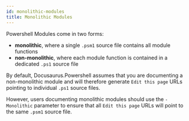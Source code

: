 ```yaml
---
id: monolithic-modules
title: Monolithic Modules
---
```


Powershell Modules come in two forms:

- **monolithic**, where a single `.psm1` source file contains all module functions
- **non-monolithic**, where each module function is contained in a dedicated `.ps1` source file

By default, Docusaurus.Powershell assumes that you are documenting a non-monolithic module and
will therefore generate `Edit this page` URLs pointing to individual `.ps1` source files.

However, users documenting monolithic modules should use the `-Monolithic` parameter to ensure
that all `Edit this page` URLs will point to the same `.psm1` source file.
